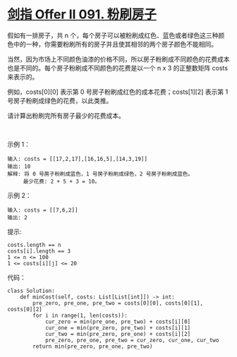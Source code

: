 # [剑指 Offer II 091. 粉刷房子](https://leetcode.cn/problems/JEj789/)

假如有一排房子，共 n 个，每个房子可以被粉刷成红色、蓝色或者绿色这三种颜色中的一种，你需要粉刷所有的房子并且使其相邻的两个房子颜色不能相同。

当然，因为市场上不同颜色油漆的价格不同，所以房子粉刷成不同颜色的花费成本也是不同的。每个房子粉刷成不同颜色的花费是以一个 n x 3 的正整数矩阵 costs 来表示的。

例如，costs[0][0] 表示第 0 号房子粉刷成红色的成本花费；costs[1][2] 表示第 1 号房子粉刷成绿色的花费，以此类推。

请计算出粉刷完所有房子最少的花费成本。

 

示例 1：
```
输入: costs = [[17,2,17],[16,16,5],[14,3,19]]
输出: 10
解释: 将 0 号房子粉刷成蓝色，1 号房子粉刷成绿色，2 号房子粉刷成蓝色。
     最少花费: 2 + 5 + 3 = 10。
```
示例 2：
```
输入: costs = [[7,6,2]]
输出: 2
```

提示:
```
costs.length == n
costs[i].length == 3
1 <= n <= 100
1 <= costs[i][j] <= 20
```

代码：
```python3
class Solution:
    def minCost(self, costs: List[List[int]]) -> int:
        pre_zero, pre_one, pre_two = costs[0][0], costs[0][1], costs[0][2]
        for i in range(1, len(costs)):
            cur_zero = min(pre_one, pre_two) + costs[i][0]
            cur_one = min(pre_zero, pre_two) + costs[i][1]
            cur_two = min(pre_zero, pre_one) + costs[i][2]
            pre_zero, pre_one, pre_two = cur_zero, cur_one, cur_two
        return min(pre_zero, pre_one, pre_two)
```